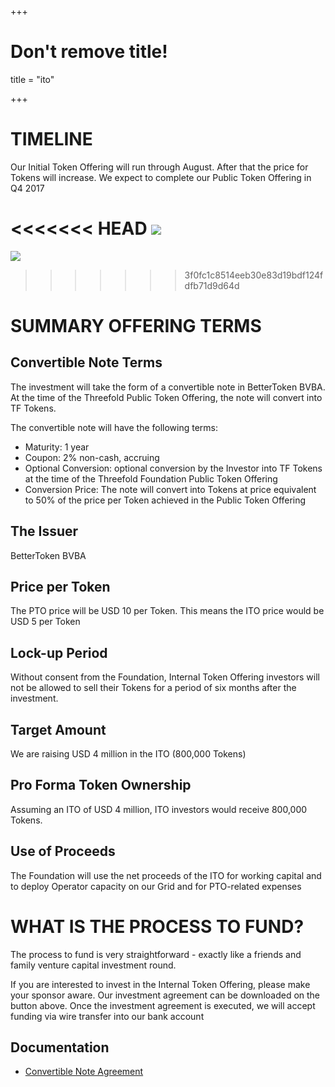 +++
# Don't remove title!
title = "ito"

+++

# TIMELINE

Our Initial Token Offering will run through August.  After that the price for Tokens will increase.  We expect to complete our Public Token Offering in Q4 2017


<<<<<<< HEAD
![](../img/ito-timeline-august.png)
=======
![](../img/ito-timeline-august.jpg.png)
>>>>>>> 3f0fc1c8514eeb30e83d19bdf124fdfb71d9d64d

# SUMMARY OFFERING TERMS

## Convertible Note Terms

The investment will take the form of a convertible note in BetterToken BVBA.  At the time of the Threefold Public Token Offering, the note will convert into TF Tokens.

The convertible note will have the following terms:

- Maturity: 1 year
- Coupon: 2% non-cash, accruing
- Optional Conversion:  optional conversion by the Investor into TF Tokens at the time of the Threefold Foundation Public Token Offering
- Conversion Price:  The note will convert into Tokens at price equivalent to 50% of the price per Token achieved in the Public Token Offering


## The Issuer

BetterToken BVBA

## Price per Token

The PTO price will be USD 10 per Token.
This means the ITO price would be USD 5 per Token

## Lock-up Period

Without consent from the Foundation, Internal Token Offering investors will not be allowed to sell their Tokens for a period of six months after the investment.

## Target Amount

We are raising USD 4 million in the ITO (800,000 Tokens)

## Pro Forma Token Ownership

Assuming an ITO of USD 4 million, ITO investors would receive 800,000 Tokens.

## Use of Proceeds

The Foundation will use the net proceeds of the ITO for working capital and to deploy Operator capacity on our Grid and for PTO-related expenses


# WHAT IS THE PROCESS TO FUND?

The process to fund is very straightforward - exactly like a friends and family venture capital investment round.

If you are interested to invest in the Internal Token Offering, please make your sponsor aware.  Our investment agreement can be downloaded on the button above.  Once the investment agreement is executed, we will accept funding via wire transfer into our bank account

## Documentation

- [Convertible Note Agreement](http://tiny.cc/tf_ito_investment_agr)
